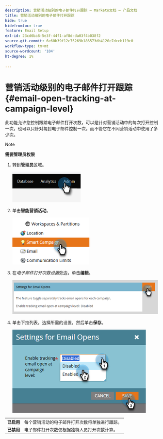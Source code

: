 ```yaml
---
description: 营销活动级别的电子邮件打开跟踪 — Marketo文档 — 产品文档
title: 营销活动级别的电子邮件打开跟踪
hide: true
hidefromtoc: true
feature: Email Setup
exl-id: 23cd6ba8-5e3f-44f1-af8d-da03f4b038f2
source-git-commit: 6e60b39f12c75269b186573db4120e7dccb119c0
workflow-type: tm+mt
source-wordcount: '104'
ht-degree: 1%

---
```


# 营销活动级别的电子邮件打开跟踪 {#email-open-tracking-at-campaign-level}

此功能允许您控制跟踪电子邮件打开次数，可以是针对营销活动中的每次打开控制一次，也可以只针对每封电子邮件控制一次，而不管它在不同营销活动中使用了多少次。

>[!NOTE]
>
>**需要管理员权限**

1. 转到&#x200B;**管理员**&#x200B;区域。

   ![](assets/email-open-tracking-at-campaign-level-1.png)

1. 单击&#x200B;**智能营销活动**。

   ![](assets/email-open-tracking-at-campaign-level-2.png)

1. 在&#x200B;_电子邮件打开次数设置_&#x200B;旁边，单击&#x200B;**编辑**。

   ![](assets/email-open-tracking-at-campaign-level-3.png)

1. 单击下拉列表，选择所需的设置，然后单击&#x200B;**保存**。

   ![](assets/email-open-tracking-at-campaign-level-4.png)

<table><tbody>
  <tr>
    <td><b>已启用</b></td>
    <td>每个营销活动的电子邮件打开次数将单独进行跟踪。</td>
  </tr>
  <tr>
    <td><b>已禁用</b></td>
    <td>电子邮件打开次数仅根据独特人员打开次数计算。</td>
  </tr>
</tbody>
</table>
